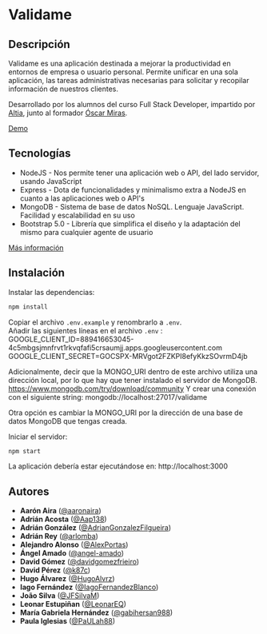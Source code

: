 # Validame

## Descripción


Validame es una aplicación destinada a mejorar la productividad en entornos de empresa o usuario personal. Permite unificar en una sola aplicación, las tareas administrativas necesarias para solicitar y recopilar información de nuestros clientes.

Desarrollado por los alumnos del curso Full Stack Developer, impartido por [Altia](https://www.altia.es/), junto al formador [Óscar Miras](https://github.com/omiras).

<a href="https://validame.herokuapp.com/" target="_blank">Demo</a>

## Tecnologías

- NodeJS - Nos permite tener una aplicación web o API, del lado servidor, usando JavaScript
- Express - Dota de funcionalidades y minimalismo extra a NodeJS en cuanto a las aplicaciones web o API's
- MongoDB - Sistema de base de datos NoSQL. Lenguaje JavaScript. Facilidad y escalabilidad en su uso
- Bootstrap 5.0 - Librería que simplifica el diseño y la adaptación del mismo para cualquier agente de usuario

[Más información](https://github.com/Formate-con-Altia/valida.me/wiki)

## Instalación

Instalar las dependencias:

```bash
npm install
```

Copiar el archivo `.env.example` y renombrarlo a `.env`.  
Añadir las siguientes líneas en el archivo `.env` :
GOOGLE_CLIENT_ID=889416653045-4c5mbgsjmnfrvt1rkvqfafi5crsaumjj.apps.googleusercontent.com  
GOOGLE_CLIENT_SECRET=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  

Adicionalmente, decir que la MONGO_URI dentro de este archivo utiliza una dirección local, por lo que hay que tener instalado el servidor de MongoDB.
https://www.mongodb.com/try/download/community
Y crear una conexión con el siguiente string: mongodb://localhost:27017/validame

Otra opción es cambiar la MONGO_URI por la dirección de una base de datos MongoDB que tengas creada.

Iniciar el servidor:

```bash
npm start
```

La aplicación debería estar ejecutándose en: http://localhost:3000

## Autores

- **Aarón Aira** ([@aaronaira](https://github.com/aaronaira))
- **Adrián Acosta** ([@Aap138](https://github.com/Aap138))
- **Adrián González** ([@AdrianGonzalezFilgueira](https://github.com/AdrianGonzalezFilgueira))
- **Adrián Rey** ([@arlomba](https://github.com/arlomba))
- **Alejandro Alonso** ([@AlexPortas](https://github.com/AlexPortas))
- **Ángel Amado** ([@angel-amado](https://github.com/angel-amado))
- **David Gómez** ([@davidgomezfrieiro](https://github.com/davidgomezfrieiro))
- **David Pérez** ([@k87c](https://github.com/k87c))
- **Hugo Álvarez** ([@HugoAlvrz](https://github.com/HugoAlvrz))
- **Iago Fernández** ([@IagoFernandezBlanco](https://github.com/IagoFernandezBlanco))
- **João Silva** ([@JFSilvaM](https://github.com/JFSilvaM))
- **Leonar Estupiñan** ([@LeonarEQ](https://github.com/LeonarEQ))
- **María Gabriela Hernández** ([@gabihersan988](https://github.com/gabihersan988))
- **Paula Iglesias** ([@PaULah88](https://github.com/PaULah88))
